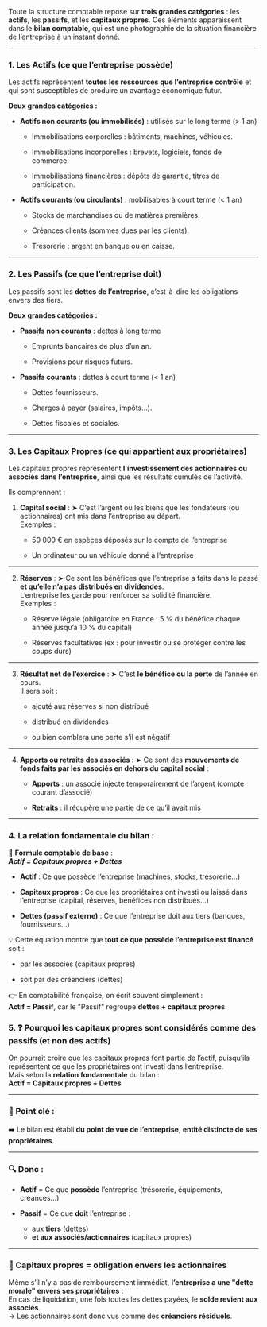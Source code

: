 Toute la structure comptable repose sur **trois grandes catégories** : les **actifs**, les **passifs**, et les **capitaux propres**. Ces éléments apparaissent dans le **bilan comptable**, qui est une photographie de la situation financière de l’entreprise à un instant donné.

---
### 1. **Les Actifs** (ce que l’entreprise possède)

Les actifs représentent **toutes les ressources que l’entreprise contrôle** et qui sont susceptibles de produire un avantage économique futur.

**Deux grandes catégories :**

- **Actifs non courants (ou immobilisés)** : utilisés sur le long terme (> 1 an)
    
    - Immobilisations corporelles : bâtiments, machines, véhicules.
        
    - Immobilisations incorporelles : brevets, logiciels, fonds de commerce.
        
    - Immobilisations financières : dépôts de garantie, titres de participation.
        
- **Actifs courants (ou circulants)** : mobilisables à court terme (< 1 an)
    
    - Stocks de marchandises ou de matières premières.
        
    - Créances clients (sommes dues par les clients).
        
    - Trésorerie : argent en banque ou en caisse.
        
---

### 2. **Les Passifs** (ce que l’entreprise doit)

Les passifs sont les **dettes de l’entreprise**, c’est-à-dire les obligations envers des tiers.

**Deux grandes catégories :**

- **Passifs non courants** : dettes à long terme
    
    - Emprunts bancaires de plus d’un an.
        
    - Provisions pour risques futurs.
        
- **Passifs courants** : dettes à court terme (< 1 an)
    
    - Dettes fournisseurs.
        
    - Charges à payer (salaires, impôts…).
        
    - Dettes fiscales et sociales.
        
---

### 3. **Les Capitaux Propres** (ce qui appartient aux propriétaires)

Les capitaux propres représentent **l’investissement des actionnaires ou associés dans l’entreprise**, ainsi que les résultats cumulés de l’activité.

Ils comprennent :

1. **Capital social**  :
    ➤ C’est l’argent ou les biens que les fondateurs (ou actionnaires) ont mis dans l’entreprise au départ.  
    Exemples :
    
    - 50 000 € en espèces déposés sur le compte de l’entreprise
        
    - Un ordinateur ou un véhicule donné à l’entreprise
        
---

2. **Réserves**  :
    ➤ Ce sont les bénéfices que l’entreprise a faits dans le passé **et qu’elle n’a pas distribués en dividendes**.  
    L’entreprise les garde pour renforcer sa solidité financière.  
    Exemples :
    
    - Réserve légale (obligatoire en France : 5 % du bénéfice chaque année jusqu’à 10 % du capital)
        
    - Réserves facultatives (ex : pour investir ou se protéger contre les coups durs)
        
---

3. **Résultat net de l’exercice**  :
    ➤ C’est **le bénéfice ou la perte** de l’année en cours.  
    Il sera soit :
    - ajouté aux réserves si non distribué
        
    - distribué en dividendes
        
    - ou bien comblera une perte s’il est négatif
        
---

4. **Apports ou retraits des associés**  :
    ➤ Ce sont des **mouvements de fonds faits par les associés en dehors du capital social** :
    - **Apports** : un associé injecte temporairement de l’argent (compte courant d’associé)
        
    - **Retraits** : il récupère une partie de ce qu’il avait mis

---

### 4. **La relation fondamentale du bilan** :

📌 **Formule comptable de base** :  
***Actif = Capitaux propres + Dettes***

- **Actif** : Ce que possède l’entreprise (machines, stocks, trésorerie…)
    
- **Capitaux propres** : Ce que les propriétaires ont investi ou laissé dans l’entreprise (capital, réserves, bénéfices non distribués…)
    
- **Dettes (passif externe)** : Ce que l’entreprise doit aux tiers (banques, fournisseurs…)
    

💡 Cette équation montre que **tout ce que possède l’entreprise est financé** soit :
- par les associés (capitaux propres)
    
- soit par des créanciers (dettes)
    
👉 En comptabilité française, on écrit souvent simplement :  
**Actif = Passif**, car le "Passif" regroupe **dettes + capitaux propres**.


### 5. ❓ **Pourquoi les capitaux propres sont considérés comme des passifs (et non des actifs)**

On pourrait croire que les capitaux propres font partie de l’actif, puisqu’ils représentent ce que les propriétaires ont investi dans l’entreprise.  
Mais selon la **relation fondamentale** du bilan :  
**Actif = Capitaux propres + Dettes**

---
### 🧠 Point clé :
➡️ Le bilan est établi **du point de vue de l’entreprise**, **entité distincte de ses propriétaires**.

---
### 🔍 Donc :
- **Actif** = Ce que **possède** l’entreprise (trésorerie, équipements, créances…)
    
- **Passif** = Ce que **doit** l’entreprise :
    - aux **tiers** (dettes)
    - **et aux associés/actionnaires** (capitaux propres)
---
### 📌 Capitaux propres = **obligation envers les actionnaires**

Même s’il n’y a pas de remboursement immédiat, **l’entreprise a une "dette morale" envers ses propriétaires** :  
En cas de liquidation, une fois toutes les dettes payées, le **solde revient aux associés**.  
→ Les actionnaires sont donc vus comme des **créanciers résiduels**.